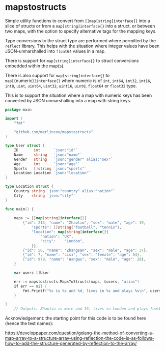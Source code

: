 # mapstostructs

Simple utility functions to convert from `[]map[string]interface{}` into a slice of structs or from a `map[string]interface{}` into a struct, or between two maps, with the option to specify alternative tags for the mapping keys.

Type conversions to the struct type are performed where permitted by the `reflect` library. This helps with the situation where integer values have been JSON-unmarshalled into `float64` values in a map.

There is support for `map[string]interface{}` to struct conversions embedded within the map(s).

There is also support for `map[string]interface{}` to `map[`{numeric}`]interface{}` where numeric is of `int`, `int64`, `int32`, `int16`, `int8`, `uint`, `uint64`, `uint32`, `uint16`, `uint8`, `float64` or `float32` type.

This is to support the situation where a map with numeric keys has been converted by JSON unmarshalling into a map with string keys.

```go
package main

import (
	"fmt"
	
	"github.com/merlincox/mapstostructs"
)

type User struct {
	ID       int      `json:"id"`
	Name     string   `json:"name"`
	Gender   string   `json:"gender" alias:"sex"`
	Age      int      `json:"age"`
	Sports   []string `json:"sports"`
	Location Location `json:"location"`
}

type Location struct {
	Country string `json:"country" alias:"nation"`
	City    string `json:"city"`
}

func main() {
	
	maps := []map[string]interface{}{
		{"id": 213, "name": "Zhaoliu", "sex": "male", "age": 19,
			"sports": []string{"football", "tennis"},
			"location": map[string]interface{}{
				"nation": "UK",
				"city":    "London",
			}},
		{"id": 56, "name": "Zhangsan", "sex": "male", "age": 37},
		{"id": 7, "name": "Lisi", "sex": "female", "age": 54},
		{"id": 978, "name": "Wangwu", "sex": "male", "age": 28},
	}

	var users []User

	err := mapstostructs.MapsToStructs(maps, &users, "alias")
	if err == nil {
		fmt.Printf("%s is %s and %d, lives in %s and plays %s\n", users[0].Name, users[0].Gender, users[0].Age, users[0].Location.City, users[0].Sports[0])
	}

}
	// Outputs: Zhaoliu is male and 19, lives in London and plays football

```

Acknowledgement: the starting point for this code is to be found here (hence the test names):

https://developpaper.com/question/golang-the-method-of-converting-a-map-array-to-a-structure-array-using-reflection-the-code-is-as-follows-how-to-add-the-structure-generated-by-reflection-to-the-array/
